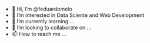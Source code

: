 - 👋 Hi, I’m @feduardomelo
- 👀 I’m interested in Data Sciente and Web Development
- 🌱 I’m currently learning ...
- 💞️ I’m looking to collaborate on ...
- 📫 How to reach me ...

<!---
feduardomelo/feduardomelo is a ✨ special ✨ repository because its `README.md` (this file) appears on your GitHub profile.
You can click the Preview link to take a look at your changes.
--->
